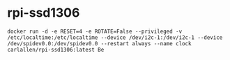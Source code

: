 # rpi-ssd1306

`docker run -d -e RESET=4 -e ROTATE=False --privileged -v /etc/localtime:/etc/localtime --device /dev/i2c-1:/dev/i2c-1 --device /dev/spidev0.0:/dev/spidev0.0 --restart always --name clock carlallen/rpi-ssd1306:latest
Be`
